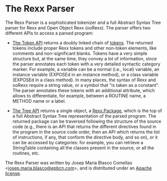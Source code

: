 # The Rexx Parser

The Rexx Parser is a sophisticated tokenizer and a full Abstract Syntax Tree parser 
for Rexx and Open Object Rexx (ooRexx). The parser offers two different APIs to access a parsed program:

* [The Token API](TokenAPI.md) returns a doubly linked chain of [tokens](Token.md).
  The returned tokens include proper Rexx tokens and other non-token elements, like comments
  and non-significant blanks. Tokens have a very simple structure but, at the same time,
  they convey a lot of information, since the parser annotates each token with a very
  detailed syntactic category marker. For example, a variable can be a normal (i.e.,
  local) variable, an instance variable (EXPOSEd in an instance method), or a class
  variable (EXPOSEd in a class method). In many places, the syntax of Rexx and ooRexx
  require a string value, or a symbol that "is taken as a constant". The parser
  annotates these tokens with an additional attribute, which allows to differentiate,
  for example, between a ROUTINE name, a METHOD name or a label.

* [The Tree API](TreeAPI.md) returns a single object, a [Rexx.Package](classes/Rexx.Package.md),
  which is the top of a full Abstract Syntax Tree representation of the parsed program.
  The returned package can be traversed following the structure of the source code (e.g.,
  there is an API that returns the different directives found in the program in the
  source code order, then an API which returns the list of instructions, if any, that
  conform the directive body, and so on), or it can be accessed by categories: for example,
  you can retrieve a StringTable containing all the classes present in the source,
  or all the routines, etc.

The Rexx Parser was written by Josep Maria Blasco Comellas &lt;josep.maria.blasco@epbcn.com&gt;,
and is distributed under an [Apache license](LICENSE).
